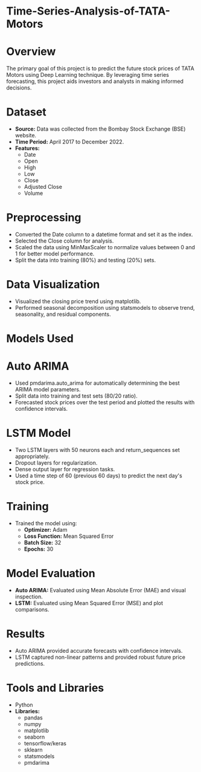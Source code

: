 # Time-Series-Analysis-of-TATA-Motors

# Overview
The primary goal of this project is to predict the future stock prices of TATA Motors using Deep Learning technique. By leveraging time series forecasting, this project aids investors and analysts in making informed decisions.

# Dataset
- **Source:** Data was collected from the Bombay Stock Exchange (BSE) website.
- **Time Period:** April 2017 to December 2022.
- **Features:**
   - Date
   - Open
   - High
   - Low
   - Close
   - Adjusted Close
   - Volume

# Preprocessing
- Converted the Date column to a datetime format and set it as the index.
- Selected the Close column for analysis.
- Scaled the data using MinMaxScaler to normalize values between 0 and 1 for better model performance.
- Split the data into training (80%) and testing (20%) sets.

# Data Visualization
- Visualized the closing price trend using matplotlib.
- Performed seasonal decomposition using statsmodels to observe trend, seasonality, and residual components.

# Models Used
# Auto ARIMA
- Used pmdarima.auto_arima for automatically determining the best ARIMA model parameters.
- Split data into training and test sets (80/20 ratio).
- Forecasted stock prices over the test period and plotted the results with confidence intervals.

# LSTM Model
- Two LSTM layers with 50 neurons each and return_sequences set appropriately.
- Dropout layers for regularization.
- Dense output layer for regression tasks.
- Used a time step of 60 (previous 60 days) to predict the next day's stock price.

# Training
- Trained the model using:
     - **Optimizer:** Adam
     - **Loss Function:** Mean Squared Error
     - **Batch Size:** 32
     - **Epochs:** 30

# Model Evaluation
- **Auto ARIMA:** Evaluated using Mean Absolute Error (MAE) and visual inspection.
- **LSTM:** Evaluated using Mean Squared Error (MSE) and plot comparisons.

# Results
- Auto ARIMA provided accurate forecasts with confidence intervals.
- LSTM captured non-linear patterns and provided robust future price predictions.

# Tools and Libraries
- Python
- **Libraries:**
     - pandas
     - numpy
     - matplotlib
     - seaborn
     - tensorflow/keras
     - sklearn
     - statsmodels
     - pmdarima
